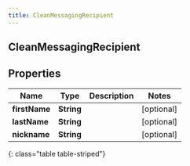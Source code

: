 ```yaml
---
title: CleanMessagingRecipient
---
```

## CleanMessagingRecipient


## Properties

| Name | Type | Description | Notes |
| ------------ | ------------- | ------------- | ------------- |
| **firstName** | <!----><!---->**String**<!----> |  |  [optional] |
| **lastName** | <!----><!---->**String**<!----> |  |  [optional] |
| **nickname** | <!----><!---->**String**<!----> |  |  [optional] |
{: class="table table-striped"}



